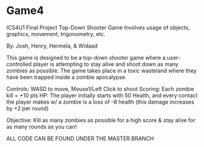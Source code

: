 # Game4

ICS4U1 Final Project
Top-Down Shooter Game 
Involves usage of objects, graphics, movement, trigonometry, etc. 

By: Josh, Henry, Hermela, & Widaad   

This game is designed to be a top-down shooter game where a user-controlled player is attempting to stay alive and shoot down as many zombies as possible. The game takes place in a toxic wasteland where they have been trapped inside a zombie apocalypse. 

Controls: WASD to move, Mouse1/Left Click to shoot 
Scoring: Each zombie kill = +10 pts 
HP: The player initially starts with 50 Health, and every contact the player makes w/ a zombie is a loss of -8 health (this damage increases by +2 per round)

Objective: Kill as many zombies as possible for a high score & stay alive for as many rounds as you can! 


ALL CODE CAN BE FOUND UNDER THE MASTER BRANCH 
